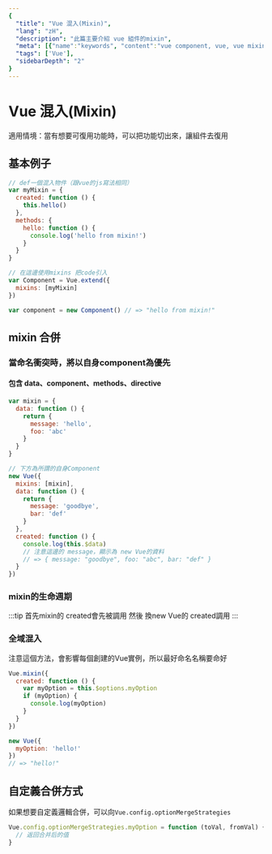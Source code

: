 ```yaml
---
{
  "title": "Vue 混入(Mixin)",
  "lang": "zH",
  "description": "此篇主要介紹 vue 組件的mixin",
  "meta": [{"name":"keywords", "content":"vue component, vue, vue mixin"}],
  "tags": ['Vue'],
  "sidebarDepth": "2"
}
---
```

# Vue 混入(Mixin)
適用情境：當有想要可復用功能時，可以把功能切出來，讓組件去復用

## 基本例子
```javascript
// def一個混入物件（跟vue的js寫法相同）
var myMixin = {
  created: function () {
    this.hello()
  },
  methods: {
    hello: function () {
      console.log('hello from mixin!')
    }
  }
}

// 在這邊使用mixins 把code引入
var Component = Vue.extend({
  mixins: [myMixin]
})

var component = new Component() // => "hello from mixin!"
```

## mixin 合併
### 當命名衝突時，將以自身component為優先
#### 包含 data、component、methods、directive
```javascript
var mixin = {
  data: function () {
    return {
      message: 'hello',
      foo: 'abc'
    }
  }
}

// 下方為所謂的自身Component
new Vue({
  mixins: [mixin],
  data: function () {
    return {
      message: 'goodbye',
      bar: 'def'
    }
  },
  created: function () {
    console.log(this.$data)
    // 注意這邊的 message，顯示為 new Vue的資料
    // => { message: "goodbye", foo: "abc", bar: "def" }
  }
})
```

### mixin的生命週期
:::tip
首先mixin的 created會先被調用
然後
換new Vue的 created調用
:::

### 全域混入
注意這個方法，會影響每個創建的Vue實例，所以最好命名名稱要命好
```javascript
Vue.mixin({
  created: function () {
    var myOption = this.$options.myOption
    if (myOption) {
      console.log(myOption)
    }
  }
})

new Vue({
  myOption: 'hello!'
})
// => "hello!"
```

## 自定義合併方式
如果想要自定義邏輯合併，可以向`Vue.config.optionMergeStrategies`
```javascript
Vue.config.optionMergeStrategies.myOption = function (toVal, fromVal) {
  // 返回合并后的值
}
```
